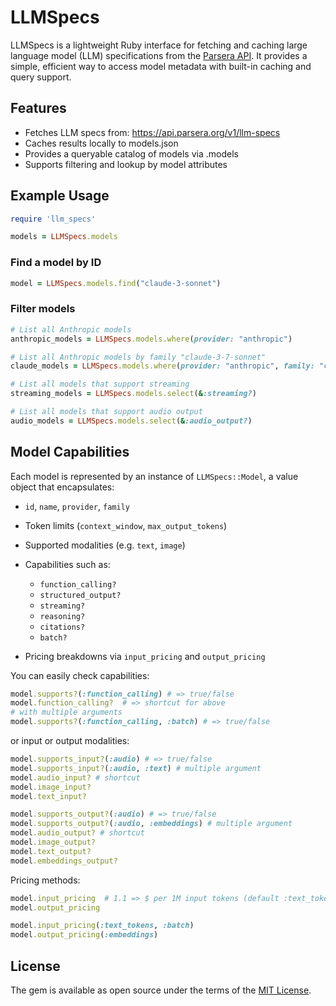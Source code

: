 # LLMSpecs

LLMSpecs is a lightweight Ruby interface for fetching and caching 
large language model (LLM) specifications from the [Parsera API](https://llmspecs.parsera.org).
It provides a simple, efficient way to access model metadata with built-in caching and query support.

## Features

- Fetches LLM specs from: https://api.parsera.org/v1/llm-specs
- Caches results locally to models.json
- Provides a queryable catalog of models via .models
- Supports filtering and lookup by model attributes


## Example Usage
```ruby
require 'llm_specs'

models = LLMSpecs.models
```

### Find a model by ID
```ruby
model = LLMSpecs.models.find("claude-3-sonnet")
```

### Filter models
```ruby
# List all Anthropic models
anthropic_models = LLMSpecs.models.where(provider: "anthropic")

# List all Anthropic models by family "claude-3-7-sonnet"
claude_models = LLMSpecs.models.where(provider: "anthropic", family: "claude-3-7-sonnet")

# List all models that support streaming
streaming_models = LLMSpecs.models.select(&:streaming?)

# List all models that support audio output
audio_models = LLMSpecs.models.select(&:audio_output?)

```

##  Model Capabilities
Each model is represented by an instance of `LLMSpecs::Model`, a value object that encapsulates:

- `id`, `name`, `provider`, `family`
- Token limits (`context_window`, `max_output_tokens`)
- Supported modalities (e.g. `text`, `image`)
- Capabilities such as:
    - `function_calling?`
    - `structured_output?`
    - `streaming?`
    - `reasoning?`
    - `citations?`
    - `batch?`

- Pricing breakdowns via `input_pricing` and `output_pricing`

You can easily check capabilities:
```ruby
model.supports?(:function_calling) # => true/false
model.function_calling?  # => shortcut for above
# with multiple arguments
model.supports?(:function_calling, :batch) # => true/false
```

or input or output modalities:
```ruby
model.supports_input?(:audio) # => true/false
model.supports_input?(:audio, :text) # multiple argument
model.audio_input? # shortcut
model.image_input?
model.text_input?

model.supports_output?(:audio) # => true/false
model.supports_output?(:audio, :embeddings) # multiple argument
model.audio_output? # shortcut
model.image_output?
model.text_output?
model.embeddings_output?
```

Pricing methods:
```ruby
model.input_pricing  # 1.1 => $ per 1M input tokens (default :text_tokens)
model.output_pricing

model.input_pricing(:text_tokens, :batch)
model.output_pricing(:embeddings)
```


## License

The gem is available as open source under the terms of the [MIT License](https://opensource.org/licenses/MIT).
